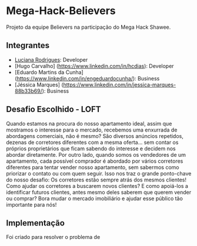 # Mega-Hack-Believers
Projeto da equipe Believers na participação do Mega Hack Shawee.

## Integrantes
- [Luciana Rodrigues](https://www.linkedin.com/in/luciana-rodrigues-a8451aa3/): Developer
- [Hugo Carvalho]   (https://www.linkedin.com/in/hcdias): Developer
- [Eduardo Martins da Cunha]  (https://www.linkedin.com/in/engeduardocunha/): Business
- [Jéssica Marques]  (https://www.linkedin.com/in/jessica-marques-88b33b69/): Business

## Desafio Escolhido - LOFT
Quando estamos na procura do nosso apartamento ideal, assim que mostramos o interesse para o mercado, recebemos uma enxurrada de abordagens comerciais, não é mesmo?
São diversos anúncios repetidos, dezenas de corretores diferentes com a mesma oferta... sem contar os próprios proprietários que ficam sabendo do interesse e decidem nos abordar diretamente.
Por outro lado, quando somos os vendedores de um apartamento, cada possível comprador é abordado por vários corretores diferentes para tentar vender nosso apartamento, sem sabermos como priorizar o contato ou com quem seguir.
Isso nos traz o grande ponto-chave do nosso desafio: Os corretores estão sempre atrás dos mesmos clientes!
Como ajudar os corretores a buscarem novos clientes? E como apoiá-los a identificar futuros clientes, antes mesmo deles saberem que querem vender ou comprar?
Bora mudar o mercado imobiliário e ajudar esse público tão importante para nós!

## Implementação
Foi criado para resolver o problema de 

